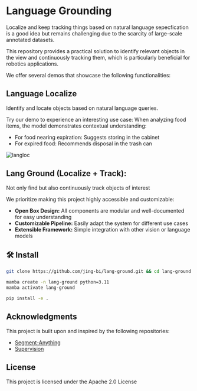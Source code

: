 # Language Grounding

Localize and keep tracking things based on natural
language sepecfication is a good idea but remains challenging due to the scarcity of large-scale annotated datasets.

This repository provides a practical solution to identify relevant objects in the view and continuously tracking them, which is particularly beneficial for robotics applications.

We offer several demos that showcase the following functionalities:

## Language Localize
Identify and locate objects based on natural language queries.

Try our demo to experience an interesting use case: When analyzing food items, the model demonstrates contextual understanding:
- For food nearing expiration: Suggests storing in the cabinet
- For expired food: Recommends disposal in the trash can

![langloc](/assets/langloc.png)




## **Lang Ground (Localize + Track):** 

Not only find but also continuously track objects of interest

We prioritize making this project highly accessible and customizable:

- **Open Box Design:** All components are modular and well-documented for easy understanding
- **Customizable Pipeline:** Easily adapt the system for different use cases
- **Extensible Framework:** Simple integration with other vision or language models


## 🛠️ Install

```bash
git clone https://github.com/jing-bi/lang-ground.git && cd lang-ground

mamba create -n lang-ground python=3.11
mamba activate lang-ground

pip install -e .
```
## Acknowledgments

This project is built upon and inspired by the following repositories:

- [Segment-Anything](https://github.com/facebookresearch/segment-anything-2)
- [Supervision](https://github.com/roboflow/supervision)

## License

This project is licensed under the Apache 2.0 License